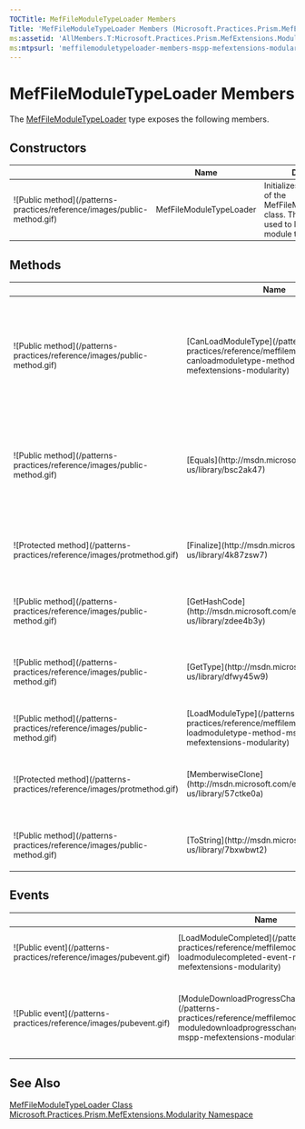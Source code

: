 ```yaml
---
TOCTitle: MefFileModuleTypeLoader Members
Title: 'MefFileModuleTypeLoader Members (Microsoft.Practices.Prism.MefExtensions.Modularity)'
ms:assetid: 'AllMembers.T:Microsoft.Practices.Prism.MefExtensions.Modularity.MefFileModuleTypeLoader'
ms:mtpsurl: 'meffilemoduletypeloader-members-mspp-mefextensions-modularity.md'
---
```


# MefFileModuleTypeLoader Members

The [MefFileModuleTypeLoader](/patterns-practices/reference/meffilemoduletypeloader-class-mspp-mefextensions-modularity) type exposes the following members.

## Constructors

<table>
<thead>
<tr class="header">
<th> </th>
<th>Name</th>
<th>Description</th>
</tr>
</thead>
<tbody>
<tr class="odd">
<td>![Public method](/patterns-practices/reference/images/public-method.gif)</td>
<td>MefFileModuleTypeLoader</td>
<td>Initializes a new instance of the MefFileModuleTypeLoader class. This instance is used to load requested module types.</td>
</tr>
</tbody>
</table>

## Methods

<table>
<thead>
<tr class="header">
<th> </th>
<th>Name</th>
<th>Description</th>
</tr>
</thead>
<tbody>
<tr class="odd">
<td>![Public method](/patterns-practices/reference/images/public-method.gif)</td>
<td>[CanLoadModuleType](/patterns-practices/reference/meffilemoduletypeloader-canloadmoduletype-method-mspp-mefextensions-modularity)</td>
<td>Evaluates the [Ref](/patterns-practices/reference/moduleinfo-ref-property-mspp-modularity) property to see if the current typeloader will be able to retrieve the moduleInfo. Returns true if the [Ref](/patterns-practices/reference/moduleinfo-ref-property-mspp-modularity) property starts with &quot;file://&quot;, because this indicates that the file is a local file.</td>
</tr>
<tr class="even">
<td>![Public method](/patterns-practices/reference/images/public-method.gif)</td>
<td>[Equals](http://msdn.microsoft.com/en-us/library/bsc2ak47)</td>
<td>Determines whether the specified [Object](http://msdn.microsoft.com/en-us/library/e5kfa45b) is equal to the current [Object](http://msdn.microsoft.com/en-us/library/e5kfa45b).
(Inherited from [Object](http://msdn.microsoft.com/en-us/library/e5kfa45b).)</td>
</tr>
<tr class="odd">
<td>![Protected method](/patterns-practices/reference/images/protmethod.gif)</td>
<td>[Finalize](http://msdn.microsoft.com/en-us/library/4k87zsw7)</td>
<td>Allows an object to try to free resources and perform other cleanup operations before it is reclaimed by garbage collection.
(Inherited from [Object](http://msdn.microsoft.com/en-us/library/e5kfa45b).)</td>
</tr>
<tr class="even">
<td>![Public method](/patterns-practices/reference/images/public-method.gif)</td>
<td>[GetHashCode](http://msdn.microsoft.com/en-us/library/zdee4b3y)</td>
<td>Serves as a hash function for a particular type.
(Inherited from [Object](http://msdn.microsoft.com/en-us/library/e5kfa45b).)</td>
</tr>
<tr class="odd">
<td>![Public method](/patterns-practices/reference/images/public-method.gif)</td>
<td>[GetType](http://msdn.microsoft.com/en-us/library/dfwy45w9)</td>
<td>Gets the [Type](http://msdn.microsoft.com/en-us/library/42892f65) of the current instance.
(Inherited from [Object](http://msdn.microsoft.com/en-us/library/e5kfa45b).)</td>
</tr>
<tr class="even">
<td>![Public method](/patterns-practices/reference/images/public-method.gif)</td>
<td>[LoadModuleType](/patterns-practices/reference/meffilemoduletypeloader-loadmoduletype-method-mspp-mefextensions-modularity)</td>
<td>Retrieves the moduleInfo.</td>
</tr>
<tr class="odd">
<td>![Protected method](/patterns-practices/reference/images/protmethod.gif)</td>
<td>[MemberwiseClone](http://msdn.microsoft.com/en-us/library/57ctke0a)</td>
<td>Creates a shallow copy of the current [Object](http://msdn.microsoft.com/en-us/library/e5kfa45b).
(Inherited from [Object](http://msdn.microsoft.com/en-us/library/e5kfa45b).)</td>
</tr>
<tr class="even">
<td>![Public method](/patterns-practices/reference/images/public-method.gif)</td>
<td>[ToString](http://msdn.microsoft.com/en-us/library/7bxwbwt2)</td>
<td>Returns a string that represents the current object.
(Inherited from [Object](http://msdn.microsoft.com/en-us/library/e5kfa45b).)</td>
</tr>
</tbody>
</table>

## Events

<table>
<thead>
<tr class="header">
<th> </th>
<th>Name</th>
<th>Description</th>
</tr>
</thead>
<tbody>
<tr class="odd">
<td>![Public event](/patterns-practices/reference/images/pubevent.gif)</td>
<td>[LoadModuleCompleted](/patterns-practices/reference/meffilemoduletypeloader-loadmodulecompleted-event-mspp-mefextensions-modularity)</td>
<td>Raised when a module is loaded or fails to load.</td>
</tr>
<tr class="even">
<td>![Public event](/patterns-practices/reference/images/pubevent.gif)</td>
<td>[ModuleDownloadProgressChanged](/patterns-practices/reference/meffilemoduletypeloader-moduledownloadprogresschanged-event-mspp-mefextensions-modularity)</td>
<td>Raised repeatedly to provide progress as modules are loaded in the background.</td>
</tr>
</tbody>
</table>

## See Also

[MefFileModuleTypeLoader Class](/patterns-practices/reference/mspp-mefextensions-modularity-namespace)  
[Microsoft.Practices.Prism.MefExtensions.Modularity Namespace](/patterns-practices/reference/mspp-mefextensions-modularity-namespace)  
